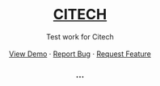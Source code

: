 <!-- PROJECT LOGO -->
<br />
<p align="center">
  <a href="https://github.com/denisraimer/tax-deduction">
    <h1 align="center">CITECH</h1>
  </a>

  <p align="center">
    Test work for Citech
    <br />
    <br />
    <a href="https://denisraymer.github.io/staggering-search/">View Demo</a>
    ·
    <a href="https://github.com/denisraymer/staggering-search/issues">Report Bug</a>
    ·
    <a href="https://github.com/denisraymer/staggering-search/issues">Request Feature</a>
  </p>
</p>

<h3 align="center">...</h3>
